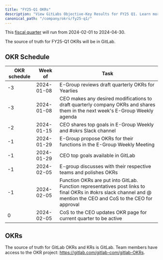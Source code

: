 ```yaml
---
title: "FY25-Q1 OKRs"
description: "View GitLabs Objective-Key Results for FY25 Q1. Learn more here!"
canonical_path: "/company/okrs/fy25-q1/"
---
```


This [fiscal quarter](/handbook/finance/#fiscal-year) will run from 2024-02-01 to 2024-04-30.

The source of truth for FY25-Q1 OKRs will be in GitLab.

## OKR Schedule

| OKR schedule | Week of | Task |
| ------ | ------ | ------ |
| -3 | 2024-01-08 | E-Group reviews draft quarterly OKRs for Yearlies |
| -3 | 2024-01-08 | CEO makes any desired modifications to draft quarterly company OKRs and shares them in the next week's E-Group Weekly agenda |
| -2 | 2024-01-15| CEO shares top goals in E-Group Weekly and #okrs Slack channel |
| -1 | 2024-01-29 | E-Group propose OKRs for their functions in the E-Group Weekly Meeting |
| -1 | 2024-01-29 | CEO top goals available in GitLab |
| -1 | 2024-02-05 | E-group discusses with their respective teams and polishes OKRs |
| -1 | 2024-02-05 | Function OKRs are put into GitLab. Function representatives post links to final OKRs in #okrs slack channel and @ mention the CEO and CoS to the CEO for approval |
| 0  | 2024-02-05 | CoS to the CEO updates OKR page for current quarter to be active |

## OKRs

The source of truth for GitLab OKRs and KRs is GitLab. Team members have access to the OKR project: <https://gitlab.com/gitlab-com/gitlab-OKRs>.
